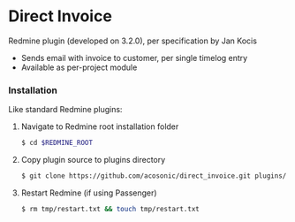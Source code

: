 # Direct Invoice

Redmine plugin (developed on 3.2.0), per specification by Jan Kocis

  - Sends email with invoice to customer, per single timelog entry
  - Available as per-project module


### Installation

Like standard Redmine plugins:

1. Navigate to Redmine root installation folder
	```sh
	$ cd $REDMINE_ROOT
	```
2. Copy plugin source to plugins directory
	```sh
	$ git clone https://github.com/acosonic/direct_invoice.git plugins/direct_invoice
	```
3. Restart Redmine (if using Passenger)
	```sh
	$ rm tmp/restart.txt && touch tmp/restart.txt
	```
